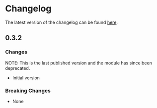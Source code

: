# Changelog

The latest version of the changelog can be found [here](https://github.com/Azure/bicep-registry-modules/blob/main/avm/res/network/front-door/CHANGELOG.md).

## 0.3.2

### Changes

NOTE: This is the last published version and the module has since been deprecated.

- Initial version

### Breaking Changes

- None
